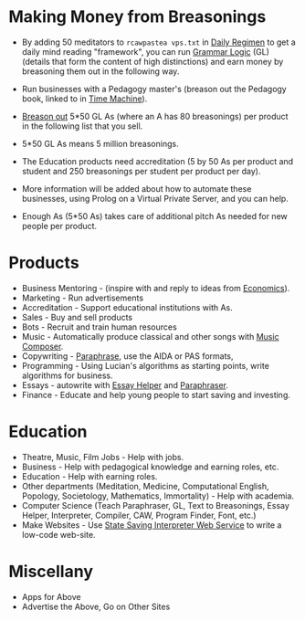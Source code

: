 
# Making Money from Breasonings

* By adding 50 meditators to `rcawpastea vps.txt` in <A href="https://github.com/luciangreen/Daily-Regimen">Daily Regimen</a> to get a daily mind reading "framework", you can run <a href="https://github.com/luciangreen/Algorithm-Writer-with-Lists">Grammar Logic</a> (GL) (details that form the content of high distinctions) and earn money by breasoning them out in the following way.

* Run businesses with a Pedagogy master's (breason out the Pedagogy book, linked to in <a href="https://github.com/luciangreen/Time_Machine">Time Machine</a>).
* <a href="https://github.com/luciangreen/Text-to-Breasonings">Breason out</a> 5*50 GL As (where an A has 80 breasonings) per product in the following list that you sell.
* 5*50 GL As means 5 million breasonings.
* The Education products need accreditation (5 by 50 As per product and student and 250 breasonings per student per product per day).
* More information will be added about how to automate these businesses, using Prolog on a Virtual Private Server, and you can help.
* Enough As (5*50 As) takes care of additional pitch As needed for new people per product.

# Products

* Business Mentoring - (inspire with and reply to ideas from <a href="https://github.com/luciangreen/Lucian-Academy/tree/main/Books%2023%208%2022/ECONOMICS">Economics</a>).
* Marketing - Run advertisements
* Accreditation - Support educational institutions with As.
* Sales - Buy and sell products
* Bots - Recruit and train human resources
* Music - Automatically produce classical and other songs with <a href="https://github.com/luciangreen/Music-Composer">Music Composer</a>.
* Copywriting - <a href="https://github.com/luciangreen/Philosophy/blob/master/paraphraser1.pl">Paraphrase</a>, use the AIDA or PAS formats,
* Programming - Using Lucian's algorithms as starting points, write algorithms for business.
* Essays - autowrite with <a href="https://github.com/luciangreen/Essay-Helper">Essay Helper</a> and <a href="https://github.com/luciangreen/Philosophy/blob/master/paraphraser1.pl">Paraphraser</a>.
* Finance - Educate and help young people to start saving and investing.

# Education

* Theatre, Music, Film Jobs - Help with jobs.
* Business - Help with pedagogical knowledge and earning roles, etc.
* Education - Help with earning roles.
* Other departments (Meditation, Medicine, Computational English, Popology, Societology, Mathematics, Immortality) - Help with academia.
* Computer Science (Teach Paraphraser, GL, Text to Breasonings, Essay Helper, Interpreter, Compiler, CAW, Program Finder, Font, etc.)
* Make Websites - Use <a href="https://github.com/luciangreen/SSI">State Saving Interpreter Web Service</a> to write a low-code web-site.

# Miscellany

* Apps for Above
* Advertise the Above, Go on Other Sites

